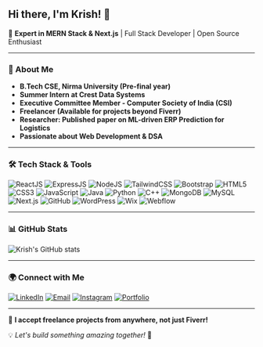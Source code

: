 ## Hi there, I'm Krish! 👋

🚀 **Expert in MERN Stack & Next.js** | Full Stack Developer | Open Source Enthusiast

---

### 📌 About Me
- **B.Tech CSE, Nirma University (Pre-final year)**
- **Summer Intern at Crest Data Systems**
- **Executive Committee Member - Computer Society of India (CSI)**
- **Freelancer (Available for projects beyond Fiverr)**
- **Researcher: Published paper on ML-driven ERP Prediction for Logistics**
- **Passionate about Web Development & DSA**

---

### 🛠️ Tech Stack & Tools
<p align="left">
    <img src="https://img.icons8.com/external-tal-revivo-color-tal-revivo/48/000000/external-react-a-javascript-library-for-building-user-interfaces-logo-color-tal-revivo.png" alt="ReactJS"/>
    <img src="https://img.icons8.com/fluency/48/000000/node-js.png" alt="ExpressJS"/>
    <img src="https://img.icons8.com/color/48/000000/nodejs.png" alt="NodeJS"/>
    <img src="https://upload.wikimedia.org/wikipedia/commons/thumb/d/d5/Tailwind_CSS_Logo.svg/48px-Tailwind_CSS_Logo.png" alt="TailwindCSS"/>
    <img src="https://img.icons8.com/color/48/000000/bootstrap.png" alt="Bootstrap"/>
    <img src="https://img.icons8.com/color/48/000000/html-5--v1.png" alt="HTML5"/>
    <img src="https://img.icons8.com/color/48/000000/css3.png" alt="CSS3"/>
    <img src="https://img.icons8.com/color/48/000000/javascript--v1.png" alt="JavaScript"/>
    <img src="https://img.icons8.com/color/48/000000/java-coffee-cup-logo--v1.png" alt="Java"/>
    <img src="https://img.icons8.com/color/48/000000/python--v1.png" alt="Python"/>
    <img src="https://img.icons8.com/color/48/000000/c-plus-plus-logo.png" alt="C++"/>
    <img src="https://img.icons8.com/color/48/000000/mongodb.png" alt="MongoDB"/>
    <img src="https://img.icons8.com/color/48/000000/mysql-logo.png" alt="MySQL"/>
    <img src="https://img.icons8.com/color/48/ffffff/nextjs.png" alt="Next.js"/>
    <img src="https://img.icons8.com/glyph-neue/48/ffffff/github.png" alt="GitHub"/>
    <img src="https://img.icons8.com/color/48/000000/wordpress.png" alt="WordPress"/>
    <img src="https://img.icons8.com/?size=45&id=cQfKnWABsKk9&format=png&color=ffffff" alt="Wix"/>
    <img src="https://img.icons8.com/color/48/000000/webflow.png" alt="Webflow"/>
</p>

---

### 📊 GitHub Stats
![Krish's GitHub stats](https://github-readme-stats.vercel.app/api?username=your-github-username&show_icons=true&theme=dark)

---

### 🌍 Connect with Me
[![LinkedIn](https://img.icons8.com/color/48/000000/linkedin.png)](https://linkedin.com/in/your-linkedin-profile)
[![Email](https://img.icons8.com/color/48/000000/gmail-new.png)](mailto:your-email@example.com)
[![Instagram](https://img.icons8.com/color/48/000000/instagram-new.png)](https://instagram.com/your-instagram)
[![Portfolio](https://img.icons8.com/external-flaticons-flat-flat-icons/48/000000/external-portfolio-digital-marketing-flaticons-flat-flat-icons-2.png)](your-portfolio-link)

---

🔹 **I accept freelance projects from anywhere, not just Fiverr!**

💡 *Let's build something amazing together!* 🚀
